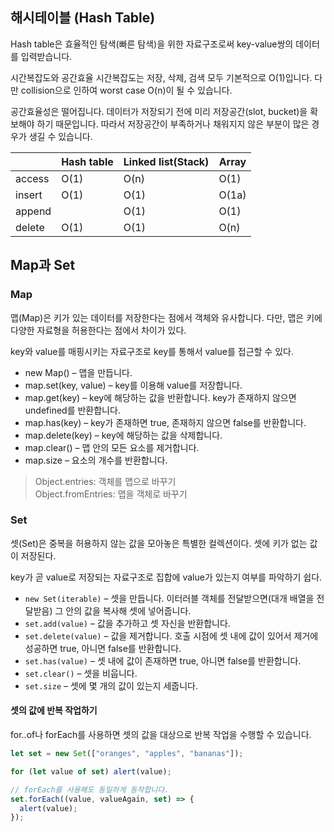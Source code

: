 ## 해시테이블 (Hash Table)

Hash table은 효율적인 탐색(빠른 탐색)을 위한 자료구조로써 key-value쌍의 데이터를 입력받습니다.


시간복잡도와 공간효율
시간복잡도는 저장, 삭제, 검색 모두 기본적으로 O(1)입니다. 다만 collision으로 인하여 worst case O(n)이 될 수 있습니다. 

공간효율성은 떨어집니다. 데이터가 저장되기 전에 미리 저장공간(slot, bucket)을 확보해야 하기 때문입니다. 따라서 저장공간이 부족하거나 채워지지 않은 부분이 많은 경우가 생길 수 있습니다.


|  | Hash table |  Linked list(Stack)| Array |  
| -----  | -----| ----- | -----|   
| access | O(1) | O(n)  | O(1) |  
| insert | O(1) | O(1)  | O(1a) |
| append |      | O(1)  | O(1) |
| delete | O(1) | O(1)  | O(n) |



## Map과 Set

### Map
맵(Map)은 키가 있는 데이터를 저장한다는 점에서 객체와 유사합니다. 다만, 맵은 키에 다양한 자료형을 허용한다는 점에서 차이가 있다.

key와 value를 매핑시키는 자료구조로 key를 통해서 value를 접근할 수 있다.

- new Map() – 맵을 만듭니다.
- map.set(key, value) – key를 이용해 value를 저장합니다.
- map.get(key) – key에 해당하는 값을 반환합니다. key가 존재하지 않으면 undefined를 반환합니다.
- map.has(key) – key가 존재하면 true, 존재하지 않으면 false를 반환합니다.
- map.delete(key) – key에 해당하는 값을 삭제합니다.
- map.clear() – 맵 안의 모든 요소를 제거합니다.
- map.size – 요소의 개수를 반환합니다.

> Object.entries: 객체를 맵으로 바꾸기<br>
> Object.fromEntries: 맵을 객체로 바꾸기

### Set
셋(Set)은 중복을 허용하지 않는 값을 모아놓은 특별한 컬렉션이다. 셋에 키가 없는 값이 저장된다.

key가 곧 value로 저장되는 자료구조로 집합에 value가 있는지 여부를 파악하기 쉽다.



- `new Set(iterable)` – 셋을 만듭니다. 이터러블 객체를 전달받으면(대개 배열을 전달받음) 그 안의 값을 복사해 셋에 넣어줍니다.
- `set.add(value)` – 값을 추가하고 셋 자신을 반환합니다.
- `set.delete(value)` – 값을 제거합니다. 호출 시점에 셋 내에 값이 있어서 제거에 성공하면 true, 아니면 false를 반환합니다.
- `set.has(value)` – 셋 내에 값이 존재하면 true, 아니면 false를 반환합니다.
- `set.clear()` – 셋을 비웁니다.
- `set.size` – 셋에 몇 개의 값이 있는지 세줍니다.


#### 셋의 값에 반복 작업하기
for..of나 forEach를 사용하면 셋의 값을 대상으로 반복 작업을 수행할 수 있습니다.

```js
let set = new Set(["oranges", "apples", "bananas"]);

for (let value of set) alert(value);

// forEach를 사용해도 동일하게 동작합니다.
set.forEach((value, valueAgain, set) => {
  alert(value);
});
```
